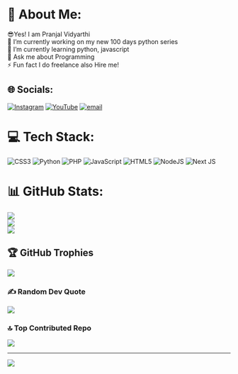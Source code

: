 # 💫 About Me:
😎Yes! I am Pranjal Vidyarthi <br> 🔭 I’m currently working on my new 100 days python series<br>🌱 I’m currently learning python, javascript <br>💬 Ask me about Programming <br>⚡ Fun fact I do freelance also Hire me!


## 🌐 Socials:
[![Instagram](https://img.shields.io/badge/Instagram-%23E4405F.svg?logo=Instagram&logoColor=white)](https://instagram.com/vansh.x_x.vidyarthi) [![YouTube](https://img.shields.io/badge/YouTube-%23FF0000.svg?logo=YouTube&logoColor=white)](https://youtube.com/@pranjaltechnology) [![email](https://img.shields.io/badge/Email-D14836?logo=gmail&logoColor=white)](mailto:pvidyarthi8@gmail.com) 

# 💻 Tech Stack:
![CSS3](https://img.shields.io/badge/css3-%231572B6.svg?style=for-the-badge&logo=css3&logoColor=white) ![Python](https://img.shields.io/badge/python-3670A0?style=for-the-badge&logo=python&logoColor=ffdd54) ![PHP](https://img.shields.io/badge/php-%23777BB4.svg?style=for-the-badge&logo=php&logoColor=white) ![JavaScript](https://img.shields.io/badge/javascript-%23323330.svg?style=for-the-badge&logo=javascript&logoColor=%23F7DF1E) ![HTML5](https://img.shields.io/badge/html5-%23E34F26.svg?style=for-the-badge&logo=html5&logoColor=white) ![NodeJS](https://img.shields.io/badge/node.js-6DA55F?style=for-the-badge&logo=node.js&logoColor=white) ![Next JS](https://img.shields.io/badge/Next-black?style=for-the-badge&logo=next.js&logoColor=white)
# 📊 GitHub Stats:
![](https://github-readme-stats.vercel.app/api?username=pranjalvidyarthi&theme=dark&hide_border=false&include_all_commits=false&count_private=false)<br/>
![](https://github-readme-streak-stats.herokuapp.com/?user=pranjalvidyarthi&theme=dark&hide_border=false)<br/>
![](https://github-readme-stats.vercel.app/api/top-langs/?username=pranjalvidyarthi&theme=dark&hide_border=false&include_all_commits=false&count_private=false&layout=compact)

## 🏆 GitHub Trophies
![](https://github-profile-trophy.vercel.app/?username=pranjalvidyarthi&theme=radical&no-frame=false&no-bg=true&margin-w=4)

### ✍️ Random Dev Quote
![](https://quotes-github-readme.vercel.app/api?type=horizontal&theme=radical)

### 🔝 Top Contributed Repo
![](https://github-contributor-stats.vercel.app/api?username=pranjalvidyarthi&limit=5&theme=dark&combine_all_yearly_contributions=true)

---
[![](https://visitcount.itsvg.in/api?id=pranjalvidyarthi&icon=0&color=0)](https://visitcount.itsvg.in)


